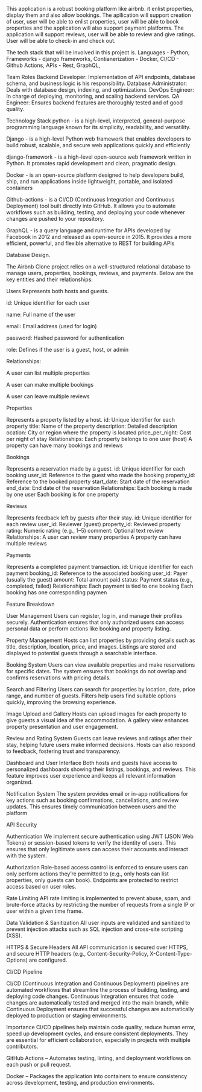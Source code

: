 This application is a robust booking platform like airbnb. it enlist properties, display them and also allow bookings.
The apllication will support creation of user, user will be able to enlist properties, user will be able to book properties and the application will also support payment platforms.
The application will support reviews, user will be able to review and give ratings.
User will be able to check-in and check out.


The tech stack that will be involved in this project is.
Languages - Python,
Frameworks - django frameworks,
Contianerization - Docker,
CI/CD - Github Actions,
APIs - Rest, GraphQL,



Team Roles
Backend Developer: Implementation of API endpoints, database schema, and business logic is his responsibility.
Database Administrator: Deals with database design, indexing, and optimizations.
DevOps Engineer: In charge of deploying, monitoring, and scaling backend services.
QA Engineer: Ensures backend features are thoroughly tested and of good quality.


Technology Stack
python - is a high-level, interpreted, general-purpose programming language known for its simplicity, readability, and versatility.

Django - is a high-level Python web framework that enables developers to build robust, scalable, and secure web applications quickly and efficiently

django-framework - is a high-level open-source web framework written in Python. It promotes rapid development and clean, pragmatic design.

Docker - is an open-source platform designed to help developers build, ship, and run applications inside lightweight, portable, and isolated containers

Github-actions -  is a CI/CD (Continuous Integration and Continuous Deployment) tool built directly into GitHub. It allows you to automate workflows such as building, testing, and deploying your code whenever changes are pushed to your repository.

GraphQL - is a query language and runtime for APIs developed by Facebook in 2012 and released as open-source in 2015. It provides a more efficient, powerful, and flexible alternative to REST for building APIs


Database Design.

The Airbnb Clone project relies on a well-structured relational database to manage users, properties, bookings, reviews, and payments. Below are the key entities and their relationships:

Users
Represents both hosts and guests.

id: Unique identifier for each user

name: Full name of the user

email: Email address (used for login)

password: Hashed password for authentication

role: Defines if the user is a guest, host, or admin

Relationships:

A user can list multiple properties

A user can make multiple bookings

A user can leave multiple reviews

Properties

Represents a property listed by a host.
id: Unique identifier for each property
title: Name of the property
description: Detailed description
ocation: City or region where the property is located
price_per_night: Cost per night of stay
Relationships:
Each property belongs to one user (host)
A property can have many bookings and reviews

Bookings

Represents a reservation made by a guest.
id: Unique identifier for each booking
user_id: Reference to the guest who made the booking
property_id: Reference to the booked property
start_date: Start date of the reservation
end_date: End date of the reservation
Relationships:
Each booking is made by one user
Each booking is for one property

Reviews

Represents feedback left by guests after their stay.
id: Unique identifier for each review
user_id: Reviewer (guest)
property_id: Reviewed property
rating: Numeric rating (e.g., 1–5)
comment: Optional text review
Relationships:
A user can review many properties
A property can have multiple reviews

Payments

Represents a completed payment transaction.
id: Unique identifier for each payment
booking_id: Reference to the associated booking
user_id: Payer (usually the guest)
amount: Total amount paid
status: Payment status (e.g., completed, failed)
Relationships:
Each payment is tied to one booking
Each booking has one corresponding paymen


Feature Breakdown

User Management
Users can register, log in, and manage their profiles securely. Authentication ensures that only authorized users can access personal data or perform actions like booking and property listing.

Property Management
Hosts can list properties by providing details such as title, description, location, price, and images. Listings are stored and displayed to potential guests through a searchable interface.

Booking System
Users can view available properties and make reservations for specific dates. The system ensures that bookings do not overlap and confirms reservations with pricing details.

Search and Filtering
Users can search for properties by location, date, price range, and number of guests. Filters help users find suitable options quickly, improving the browsing experience.

Image Upload and Gallery
Hosts can upload images for each property to give guests a visual idea of the accommodation. A gallery view enhances property presentation and user engagement.

Review and Rating System
Guests can leave reviews and ratings after their stay, helping future users make informed decisions. Hosts can also respond to feedback, fostering trust and transparency.

Dashboard and User Interface
Both hosts and guests have access to personalized dashboards showing their listings, bookings, and reviews. This feature improves user experience and keeps all relevant information organized.

Notification System
The system provides email or in-app notifications for key actions such as booking confirmations, cancellations, and review updates. This ensures timely communication between users and the platform

API Security

Authentication
We implement secure authentication using JWT (JSON Web Tokens) or session-based tokens to verify the identity of users. This ensures that only legitimate users can access their accounts and interact with the system.

Authorization
Role-based access control is enforced to ensure users can only perform actions they’re permitted to (e.g., only hosts can list properties, only guests can book). Endpoints are protected to restrict access based on user roles.

Rate Limiting
API rate limiting is implemented to prevent abuse, spam, and brute-force attacks by restricting the number of requests from a single IP or user within a given time frame.

Data Validation & Sanitization
All user inputs are validated and sanitized to prevent injection attacks such as SQL injection and cross-site scripting (XSS).

HTTPS & Secure Headers
All API communication is secured over HTTPS, and secure HTTP headers (e.g., Content-Security-Policy, X-Content-Type-Options) are configured.

CI/CD Pipeline

CI/CD (Continuous Integration and Continuous Deployment) pipelines are automated workflows that streamline the process of building, testing, and deploying code changes. Continuous Integration ensures that code changes are automatically tested and merged into the main branch, while Continuous Deployment ensures that successful changes are automatically deployed to production or staging environments.

Importance
CI/CD pipelines help maintain code quality, reduce human error, speed up development cycles, and ensure consistent deployments. They are essential for efficient collaboration, especially in projects with multiple contributors.

GitHub Actions – Automates testing, linting, and deployment workflows on each push or pull request.

Docker – Packages the application into containers to ensure consistency across development, testing, and production environments.
